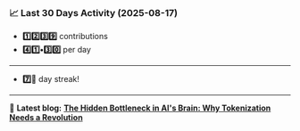 <!--START_STATS-->
### 📈 Last 30 Days Activity (2025-08-17)  
- **1️⃣2️⃣3️⃣9️⃣** contributions  
- **4️⃣1️⃣•3️⃣0️⃣** per day
---
- **7️⃣🎱** day streak!
---
📝 **Latest blog:** [**The Hidden Bottleneck in AI's Brain: Why Tokenization Needs a Revolution**](https://andriak.com/blog/tokenization-revolution)
<!--END_STATS-->
